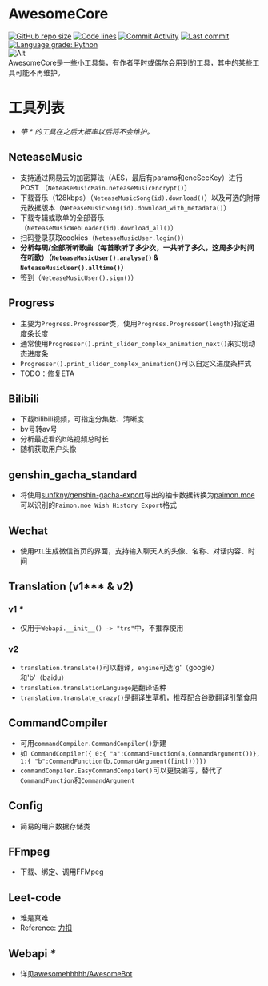 # AwesomeCore
[![GitHub repo size](https://img.shields.io/github/repo-size/awesomehhhhh/AwesomeCore)](https://github.com/awesomehhhhh/AwesomeCore)
[![Code lines](https://img.shields.io/tokei/lines/github/awesomehhhhh/AwesomeCore)](https://github.com/awesomehhhhh/AwesomeCore)
[![Commit Activity](https://img.shields.io/github/commit-activity/m/awesomehhhhh/AwesomeCore)]()
[![Last commit](https://img.shields.io/github/last-commit/awesomehhhhh/AwesomeCore)]()
[![Language grade: Python](https://img.shields.io/lgtm/grade/python/g/awesomehhhhh/AwesomeCore.svg?logo=lgtm&logoWidth=18)](https://lgtm.com/projects/g/awesomehhhhh/AwesomeCore/context:python)  
![Alt](https://repobeats.axiom.co/api/embed/9707861484b64816d1d6f02d50e9a63965926ef0.svg "Repobeats analytics image")  
AwesomeCore是一些小工具集，有作者平时或偶尔会用到的工具，其中的某些工具可能不再维护。  
# 工具列表
- *带 &#42; 的工具在之后大概率以后将不会维护。*
## NeteaseMusic
- 支持通过网易云的加密算法（AES，最后有params和encSecKey）进行POST （`NeteaseMusicMain.neteaseMusicEncrypt()`）
- 下载音乐（128kbps）（`NeteaseMusicSong(id).download()`）以及可选的附带元数据版本（`NeteaseMusicSong(id).download_with_metadata()`）
- 下载专辑或歌单的全部音乐（`NeteaseMusicWebLoader(id).download_all()`）
- 扫码登录获取cookies（`NeteaseMusicUser.login()`）
- **分析每周/全部所听歌曲（每首歌听了多少次，一共听了多久，这周多少时间在听歌）（`NeteaseMusicUser().analyse()` & `NeteaseMusicUser().alltime()`）**
- 签到（`NeteaseMusicUser().sign()`）
## Progress
- 主要为`Progress.Progresser`类，使用`Progress.Progresser(length)`指定进度条长度
- 通常使用`Progresser().print_slider_complex_animation_next()`来实现动态进度条
- `Progresser().print_slider_complex_animation()`可以自定义进度条样式
- TODO：修复ETA
## Bilibili
- 下载bilibili视频，可指定分集数、清晰度
- bv号转av号
- 分析最近看的b站视频总时长
- 随机获取用户头像
## genshin_gacha_standard
- 将使用[sunfkny/genshin-gacha-export](https://github.com/sunfkny/genshin-gacha-export)导出的抽卡数据转换为[paimon.moe](https://paimon.moe)可以识别的`Paimon.moe Wish History Export`格式
## Wechat
- 使用`PIL`生成微信首页的界面，支持输入聊天人的头像、名称、对话内容、时间
## Translation (v1*&#42;* & v2)
### v1 *&#42;*
- 仅用于`Webapi.__init__() -> "trs"`中，不推荐使用
### v2
- `translation.translate()`可以翻译，`engine`可选'g'（google）和'b'（baidu）
- `translation.translationLanguage`是翻译语种
- `translation.translate_crazy()`是翻译生草机，推荐配合谷歌翻译引擎食用
## CommandCompiler
- 可用`commandCompiler.CommandCompiler()`新建
- 如```
CommandCompiler({
    0:{
      "a":CommandFunction(a,CommandArgument())},
    1:{
      "b":CommandFunction(b,CommandArgument([int]))}})```
- `commandCompiler.EasyCommandCompiler()`可以更快编写，替代了`CommandFunction`和`CommandArgument`
## Config
- 简易的用户数据存储类
## FFmpeg
- 下载、绑定、调用FFMpeg
## Leet-code
- 难是真难
- Reference: [力扣](leetcode-cn.com)
## Webapi *&#42;*
- 详见[awesomehhhhh/AwesomeBot](github.com/awesomehhhhh/AwesomeBot)
